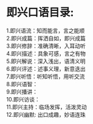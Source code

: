 # 即兴口语目录:
1.即兴语流：知而能言，言之能顺    
2.即兴成篇：挥洒自如，即兴成篇    
3.即兴修辞：准确清晰，入耳动听     
4.即兴描述：具象可感，言之有物    
5.即兴解说：深入浅出，语清义明    
6.即兴评述：述事义理，新意迭出    
7.即兴听悟：听知听悟，用听交流    
8.即兴语智：    
9.即兴播讲：   
10.即兴访谈：   
11.即兴主持：临场发挥，活泼灵动   
12.即兴幽默: 出口成趣，妙语连珠 



